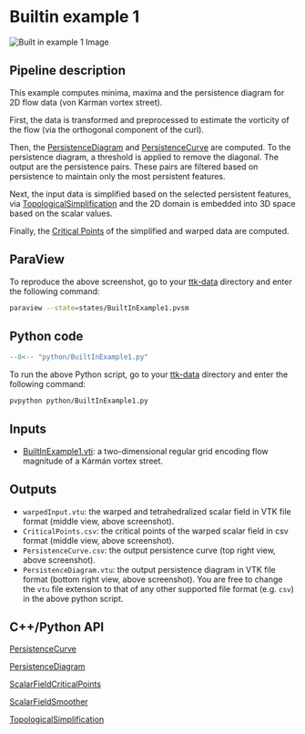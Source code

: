 # Builtin example 1

![Built in example 1 Image](https://topology-tool-kit.github.io/img/gallery/builtinExample1.jpg)

## Pipeline description
This example computes minima, maxima and the persistence diagram for 2D flow data (von Karman vortex street).

First, the data is transformed and preprocessed to estimate the vorticity of the flow (via the orthogonal component of the curl). 

Then, the [PersistenceDiagram](https://topology-tool-kit.github.io/doc/html/classttkPersistenceDiagram.html) and [PersistenceCurve](https://topology-tool-kit.github.io/doc/html/classttkPersistenceCurve.html) are computed.
To the persistence diagram, a threshold is applied to remove the diagonal.
The output are the persistence pairs.
These pairs are filtered based on persistence to maintain only the most persistent features.

Next, the input data is simplified based on the selected persistent features, via [TopologicalSimplification](https://topology-tool-kit.github.io/doc/html/classttkTopologicalSimplification.html) and the 2D domain is embedded into 3D space based on the scalar values.

Finally, the [Critical Points](https://topology-tool-kit.github.io/doc/html/classttkCriticalPoints.html) of the simplified and warped data are computed.

## ParaView
To reproduce the above screenshot, go to your [ttk-data](https://github.com/topology-tool-kit/ttk-data) directory and enter the following command:
``` bash
paraview --state=states/BuiltInExample1.pvsm
```

## Python code

``` python  linenums="1"
--8<-- "python/BuiltInExample1.py"
```

To run the above Python script, go to your [ttk-data](https://github.com/topology-tool-kit/ttk-data) directory and enter the following command:
``` bash
pvpython python/BuiltInExample1.py
```

## Inputs
- [BuiltInExample1.vti](https://github.com/topology-tool-kit/ttk-data/raw/dev/BuiltInExample1.vti): a two-dimensional regular grid encoding flow magnitude of a Kármán vortex street.

## Outputs
- `warpedInput.vtu`: the warped and tetrahedralized scalar field in VTK file format (middle view, above screenshot).
- `CriticalPoints.csv`: the critical points of the warped scalar field in csv format (middle view, above screenshot).
- `PersistenceCurve.csv`: the output persistence curve (top right view, above screenshot).
- `PersistenceDiagram.vtu`: the output persistence diagram in VTK file format (bottom right view, above screenshot). You are free to change the `vtu` file extension to that of any other supported file format (e.g. `csv`) in the above python script.

## C++/Python API
[PersistenceCurve](https://topology-tool-kit.github.io/doc/html/classttkPersistenceCurve.html)

[PersistenceDiagram](https://topology-tool-kit.github.io/doc/html/classttkPersistenceDiagram.html)

[ScalarFieldCriticalPoints](https://topology-tool-kit.github.io/doc/html/classttkCriticalPoints.html)

[ScalarFieldSmoother](https://topology-tool-kit.github.io/doc/html/classttkScalarFieldSmoother.html)

[TopologicalSimplification](https://topology-tool-kit.github.io/doc/html/classttkTopologicalSimplification.html)


